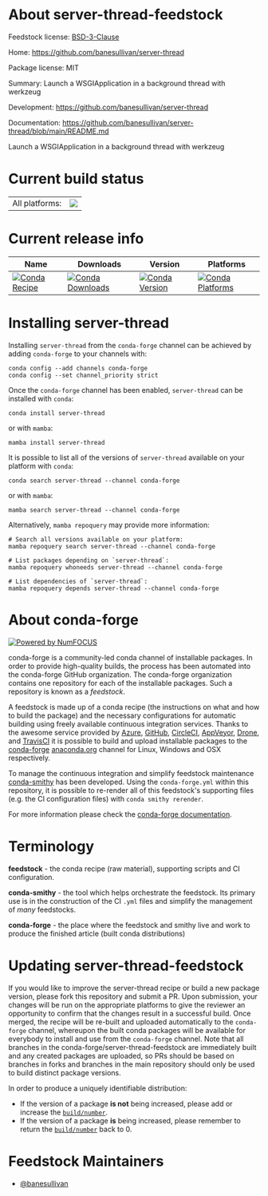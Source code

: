 About server-thread-feedstock
=============================

Feedstock license: [BSD-3-Clause](https://github.com/conda-forge/server-thread-feedstock/blob/main/LICENSE.txt)

Home: https://github.com/banesullivan/server-thread

Package license: MIT

Summary: Launch a WSGIApplication in a background thread with werkzeug

Development: https://github.com/banesullivan/server-thread

Documentation: https://github.com/banesullivan/server-thread/blob/main/README.md

Launch a WSGIApplication in a background thread with werkzeug


Current build status
====================


<table><tr><td>All platforms:</td>
    <td>
      <a href="https://dev.azure.com/conda-forge/feedstock-builds/_build/latest?definitionId=16024&branchName=main">
        <img src="https://dev.azure.com/conda-forge/feedstock-builds/_apis/build/status/server-thread-feedstock?branchName=main">
      </a>
    </td>
  </tr>
</table>

Current release info
====================

| Name | Downloads | Version | Platforms |
| --- | --- | --- | --- |
| [![Conda Recipe](https://img.shields.io/badge/recipe-server--thread-green.svg)](https://anaconda.org/conda-forge/server-thread) | [![Conda Downloads](https://img.shields.io/conda/dn/conda-forge/server-thread.svg)](https://anaconda.org/conda-forge/server-thread) | [![Conda Version](https://img.shields.io/conda/vn/conda-forge/server-thread.svg)](https://anaconda.org/conda-forge/server-thread) | [![Conda Platforms](https://img.shields.io/conda/pn/conda-forge/server-thread.svg)](https://anaconda.org/conda-forge/server-thread) |

Installing server-thread
========================

Installing `server-thread` from the `conda-forge` channel can be achieved by adding `conda-forge` to your channels with:

```
conda config --add channels conda-forge
conda config --set channel_priority strict
```

Once the `conda-forge` channel has been enabled, `server-thread` can be installed with `conda`:

```
conda install server-thread
```

or with `mamba`:

```
mamba install server-thread
```

It is possible to list all of the versions of `server-thread` available on your platform with `conda`:

```
conda search server-thread --channel conda-forge
```

or with `mamba`:

```
mamba search server-thread --channel conda-forge
```

Alternatively, `mamba repoquery` may provide more information:

```
# Search all versions available on your platform:
mamba repoquery search server-thread --channel conda-forge

# List packages depending on `server-thread`:
mamba repoquery whoneeds server-thread --channel conda-forge

# List dependencies of `server-thread`:
mamba repoquery depends server-thread --channel conda-forge
```


About conda-forge
=================

[![Powered by
NumFOCUS](https://img.shields.io/badge/powered%20by-NumFOCUS-orange.svg?style=flat&colorA=E1523D&colorB=007D8A)](https://numfocus.org)

conda-forge is a community-led conda channel of installable packages.
In order to provide high-quality builds, the process has been automated into the
conda-forge GitHub organization. The conda-forge organization contains one repository
for each of the installable packages. Such a repository is known as a *feedstock*.

A feedstock is made up of a conda recipe (the instructions on what and how to build
the package) and the necessary configurations for automatic building using freely
available continuous integration services. Thanks to the awesome service provided by
[Azure](https://azure.microsoft.com/en-us/services/devops/), [GitHub](https://github.com/),
[CircleCI](https://circleci.com/), [AppVeyor](https://www.appveyor.com/),
[Drone](https://cloud.drone.io/welcome), and [TravisCI](https://travis-ci.com/)
it is possible to build and upload installable packages to the
[conda-forge](https://anaconda.org/conda-forge) [anaconda.org](https://anaconda.org/)
channel for Linux, Windows and OSX respectively.

To manage the continuous integration and simplify feedstock maintenance
[conda-smithy](https://github.com/conda-forge/conda-smithy) has been developed.
Using the ``conda-forge.yml`` within this repository, it is possible to re-render all of
this feedstock's supporting files (e.g. the CI configuration files) with ``conda smithy rerender``.

For more information please check the [conda-forge documentation](https://conda-forge.org/docs/).

Terminology
===========

**feedstock** - the conda recipe (raw material), supporting scripts and CI configuration.

**conda-smithy** - the tool which helps orchestrate the feedstock.
                   Its primary use is in the construction of the CI ``.yml`` files
                   and simplify the management of *many* feedstocks.

**conda-forge** - the place where the feedstock and smithy live and work to
                  produce the finished article (built conda distributions)


Updating server-thread-feedstock
================================

If you would like to improve the server-thread recipe or build a new
package version, please fork this repository and submit a PR. Upon submission,
your changes will be run on the appropriate platforms to give the reviewer an
opportunity to confirm that the changes result in a successful build. Once
merged, the recipe will be re-built and uploaded automatically to the
`conda-forge` channel, whereupon the built conda packages will be available for
everybody to install and use from the `conda-forge` channel.
Note that all branches in the conda-forge/server-thread-feedstock are
immediately built and any created packages are uploaded, so PRs should be based
on branches in forks and branches in the main repository should only be used to
build distinct package versions.

In order to produce a uniquely identifiable distribution:
 * If the version of a package **is not** being increased, please add or increase
   the [``build/number``](https://docs.conda.io/projects/conda-build/en/latest/resources/define-metadata.html#build-number-and-string).
 * If the version of a package **is** being increased, please remember to return
   the [``build/number``](https://docs.conda.io/projects/conda-build/en/latest/resources/define-metadata.html#build-number-and-string)
   back to 0.

Feedstock Maintainers
=====================

* [@banesullivan](https://github.com/banesullivan/)

